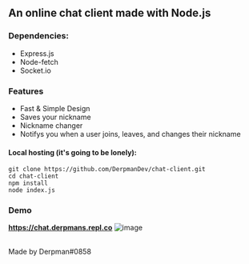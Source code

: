 ## An online chat client made with Node.js
### Dependencies:
* Express.js
* Node-fetch
* Socket.io
### Features
* Fast & Simple Design
* Saves your nickname
* Nickname changer
* Notifys you when a user joins, leaves, and changes their nickname
#### Local hosting (it's going to be lonely):
```
git clone https://github.com/DerpmanDev/chat-client.git
cd chat-client
npm install
node index.js
```
### Demo
<strong>https://chat.derpmans.repl.co</strong>
![image](https://github.com/DerpmanDev/chat-client/assets/91960533/8ce5c070-2215-430b-9cdc-dcde7a72a949)

<br>
Made by Derpman#0858
